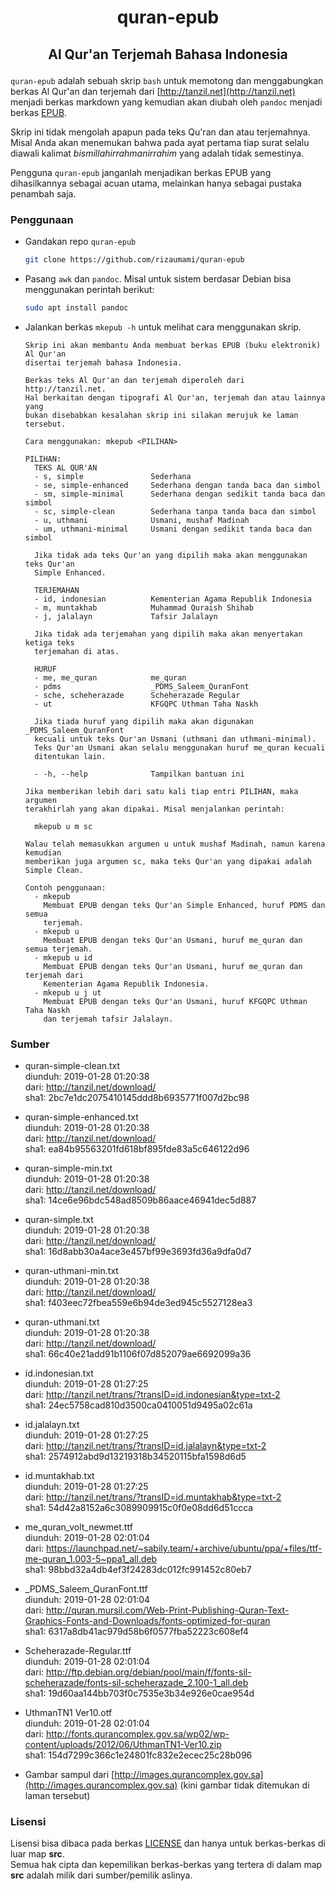 # <p align="center">quran-epub
## <p align="center">Al Qur'an Terjemah Bahasa Indonesia

`quran-epub` adalah sebuah skrip `bash` untuk memotong dan menggabungkan berkas Al Qur'an dan terjemah dari [http://tanzil.net](http://tanzil.net) menjadi berkas markdown yang kemudian akan diubah oleh `pandoc` menjadi berkas [EPUB](https://en.wikipedia.org/wiki/EPUB).

Skrip ini tidak mengolah apapun pada teks Qu'ran dan atau terjemahnya. Misal Anda akan menemukan bahwa pada ayat pertama tiap surat selalu diawali kalimat _bismillahirrahmanirrahim_ yang adalah tidak semestinya.

Pengguna `quran-epub` janganlah menjadikan berkas EPUB yang dihasilkannya sebagai acuan utama, melainkan hanya sebagai pustaka penambah saja.

### Penggunaan

- Gandakan repo `quran-epub`

  ```bash
  git clone https://github.com/rizaumami/quran-epub
  ```
- Pasang `awk` dan `pandoc`. Misal untuk sistem berdasar Debian bisa menggunakan perintah berikut:

  ```bash
  sudo apt install pandoc
  ```

- Jalankan berkas `mkepub -h` untuk melihat cara menggunakan skrip.

  ```
  Skrip ini akan membantu Anda membuat berkas EPUB (buku elektronik) Al Qur'an
  disertai terjemah bahasa Indonesia.

  Berkas teks Al Qur'an dan terjemah diperoleh dari http://tanzil.net.
  Hal berkaitan dengan tipografi Al Qur'an, terjemah dan atau lainnya yang
  bukan disebabkan kesalahan skrip ini silakan merujuk ke laman tersebut.

  Cara menggunakan: mkepub <PILIHAN>

  PILIHAN:
    TEKS AL QUR'AN
    - s, simple               Sederhana
    - se, simple-enhanced     Sederhana dengan tanda baca dan simbol
    - sm, simple-minimal      Sederhana dengan sedikit tanda baca dan simbol
    - sc, simple-clean        Sederhana tanpa tanda baca dan simbol
    - u, uthmani              Usmani, mushaf Madinah
    - um, uthmani-minimal     Usmani dengan sedikit tanda baca dan simbol

    Jika tidak ada teks Qur'an yang dipilih maka akan menggunakan teks Qur'an
    Simple Enhanced.

    TERJEMAHAN
    - id, indonesian          Kementerian Agama Republik Indonesia
    - m, muntakhab            Muhammad Quraish Shihab
    - j, jalalayn             Tafsir Jalalayn

    Jika tidak ada terjemahan yang dipilih maka akan menyertakan ketiga teks
    terjemahan di atas.

    HURUF
    - me, me_quran            me_quran
    - pdms                    _PDMS_Saleem_QuranFont
    - sche, scheherazade      Scheherazade Regular
    - ut                      KFGQPC Uthman Taha Naskh

    Jika tiada huruf yang dipilih maka akan digunakan _PDMS_Saleem_QuranFont
    kecuali untuk teks Qur'an Usmani (uthmani dan uthmani-minimal).
    Teks Qur'an Usmani akan selalu menggunakan huruf me_quran kecuali
    ditentukan lain.

    - -h, --help              Tampilkan bantuan ini

  Jika memberikan lebih dari satu kali tiap entri PILIHAN, maka argumen
  terakhirlah yang akan dipakai. Misal menjalankan perintah:

    mkepub u m sc

  Walau telah memasukkan argumen u untuk mushaf Madinah, namun karena kemudian
  memberikan juga argumen sc, maka teks Qur'an yang dipakai adalah Simple Clean.

  Contoh penggunaan:
    - mkepub
      Membuat EPUB dengan teks Qur'an Simple Enhanced, huruf PDMS dan semua
      terjemah.
    - mkepub u
      Membuat EPUB dengan teks Qur'an Usmani, huruf me_quran dan semua terjemah.
    - mkepub u id
      Membuat EPUB dengan teks Qur'an Usmani, huruf me_quran dan terjemah dari
      Kementerian Agama Republik Indonesia.
    - mkepub u j ut
      Membuat EPUB dengan teks Qur'an Usmani, huruf KFGQPC Uthman Taha Naskh
      dan terjemah tafsir Jalalayn.
  ```

### Sumber

- quran-simple-clean.txt \
  diunduh: 2019-01-28 01:20:38 \
  dari: http://tanzil.net/download/ \
  sha1: 2bc7e1dc2075410145ddd8b6935771f007d2bc98

- quran-simple-enhanced.txt \
  diunduh: 2019-01-28 01:20:38 \
  dari: http://tanzil.net/download/ \
  sha1: ea84b95563201fd618bf895fde83a5c646122d96

- quran-simple-min.txt \
  diunduh: 2019-01-28 01:20:38 \
  dari: http://tanzil.net/download/ \
  sha1: 14ce6e96bdc548ad8509b86aace46941dec5d887

- quran-simple.txt \
  diunduh: 2019-01-28 01:20:38 \
  dari: http://tanzil.net/download/ \
  sha1: 16d8abb30a4ace3e457bf99e3693fd36a9dfa0d7

- quran-uthmani-min.txt \
  diunduh: 2019-01-28 01:20:38 \
  dari: http://tanzil.net/download/ \
  sha1: f403eec72fbea559e6b94de3ed945c5527128ea3

- quran-uthmani.txt \
  diunduh: 2019-01-28 01:20:38 \
  dari: http://tanzil.net/download/ \
  sha1: 66c40e21add91b1106f07d852079ae6692099a36

- id.indonesian.txt \
  diunduh: 2019-01-28 01:27:25 \
  dari: http://tanzil.net/trans/?transID=id.indonesian&type=txt-2 \
  sha1: 24ec5758cad810d3500ca0410051d9495a02c61a

- id.jalalayn.txt \
  diunduh: 2019-01-28 01:27:25 \
  dari: http://tanzil.net/trans/?transID=id.jalalayn&type=txt-2 \
  sha1: 2574912abd9d13219318b34520115bfa1598d6d5

- id.muntakhab.txt \
  diunduh: 2019-01-28 01:27:25 \
  dari: http://tanzil.net/trans/?transID=id.muntakhab&type=txt-2 \
  sha1: 54d42a8152a6c3089909915c0f0e08dd6d51ccca

- me_quran_volt_newmet.ttf \
  diunduh: 2019-01-28 02:01:04 \
  dari: https://launchpad.net/~sabily.team/+archive/ubuntu/ppa/+files/ttf-me-quran_1.003-5~ppa1_all.deb \
  sha1: 98bbd32a4db4ef3f24283dc012fc991452c80eb7

- _PDMS_Saleem_QuranFont.ttf \
  diunduh: 2019-01-28 02:01:04 \
  dari: http://quran.mursil.com/Web-Print-Publishing-Quran-Text-Graphics-Fonts-and-Downloads/fonts-optimized-for-quran \
  sha1: 6317a8db41ac979d58b6f0577fba52223c608ef4

- Scheherazade-Regular.ttf \
  diunduh: 2019-01-28 02:01:04 \
  dari: http://ftp.debian.org/debian/pool/main/f/fonts-sil-scheherazade/fonts-sil-scheherazade_2.100-1_all.deb \
  sha1: 19d60aa144bb703f0c7535e3b34e926e0cae954d

- UthmanTN1 Ver10.otf \
  diunduh: 2019-01-28 02:01:04 \
  dari: http://fonts.qurancomplex.gov.sa/wp02/wp-content/uploads/2012/06/UthmanTN1-Ver10.zip \
  sha1: 154d7299c366c1e24801fc832e2ecec25c28b096

- Gambar sampul dari [http://images.qurancomplex.gov.sa](http://images.qurancomplex.gov.sa) (kini gambar tidak ditemukan di laman tersebut)

### Lisensi

Lisensi bisa dibaca pada berkas [LICENSE](./LICENSE) dan hanya untuk berkas-berkas di luar map **src**. \
Semua hak cipta dan kepemilikan berkas-berkas yang tertera di dalam map **src** adalah milik dari sumber/pemilik aslinya.
